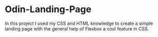 # Odin-Landing-Page
In this project I used my CSS and HTML knowledge to create a simple landing page with the general help of Flexbox a cool feature in CSS. 